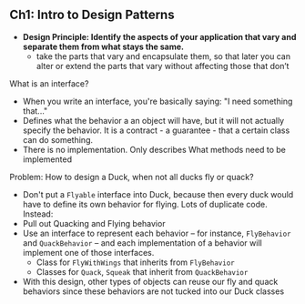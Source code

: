 ## Ch1: Intro to Design Patterns

- <b>Design Principle: Identify the aspects of your
application that vary and separate
them from what stays the same.</b>
	-  take the parts that vary and encapsulate them, so that later you can alter or extend the parts that vary without affecting those that don’t

What is an interface?
- When you write an interface, you're basically saying: "I need something that..."
- Defines what the behavior a an object will have, but it will not actually specify the behavior.  It is a contract - a guarantee - that a certain class can do something.
- There is no implementation. Only describes What methods need to be implemented

Problem: How to design a Duck, when not all ducks fly or quack?
- Don't put a `Flyable` interface into Duck, because then every duck would have to define its own behavior for flying. Lots of duplicate code. Instead:
- Pull out Quacking and Flying behavior
- Use an interface to represent each behavior – for instance, `FlyBehavior` and `QuackBehavior` – and each implementation of a behavior will implement one of those interfaces.
	- Class for `FlyWithWings` that inherits from `FlyBehavior`
	- Classes for `Quack`, `Squeak` that inherit from `QuackBehavior`
- With this design, other types of objects can reuse our fly and quack behaviors since these behaviors are not tucked into our Duck classes
